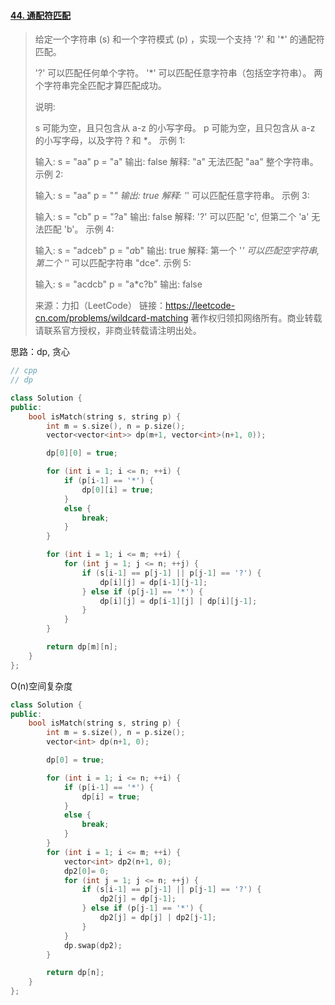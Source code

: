 #### [44. 通配符匹配](https://leetcode-cn.com/problems/wildcard-matching/)

> 给定一个字符串 (s) 和一个字符模式 (p) ，实现一个支持 '?' 和 '*' 的通配符匹配。
>
> '?' 可以匹配任何单个字符。
> '*' 可以匹配任意字符串（包括空字符串）。
> 两个字符串完全匹配才算匹配成功。
>
> 说明:
>
> s 可能为空，且只包含从 a-z 的小写字母。
> p 可能为空，且只包含从 a-z 的小写字母，以及字符 ? 和 *。
> 示例 1:
>
> 输入:
> s = "aa"
> p = "a"
> 输出: false
> 解释: "a" 无法匹配 "aa" 整个字符串。
> 示例 2:
>
> 输入:
> s = "aa"
> p = "*"
> 输出: true
> 解释: '*' 可以匹配任意字符串。
> 示例 3:
>
> 输入:
> s = "cb"
> p = "?a"
> 输出: false
> 解释: '?' 可以匹配 'c', 但第二个 'a' 无法匹配 'b'。
> 示例 4:
>
> 输入:
> s = "adceb"
> p = "*a*b"
> 输出: true
> 解释: 第一个 '*' 可以匹配空字符串, 第二个 '*' 可以匹配字符串 "dce".
> 示例 5:
>
> 输入:
> s = "acdcb"
> p = "a*c?b"
> 输出: false
>
> 来源：力扣（LeetCode）
> 链接：https://leetcode-cn.com/problems/wildcard-matching
> 著作权归领扣网络所有。商业转载请联系官方授权，非商业转载请注明出处。

思路：dp, 贪心

```cpp
// cpp
// dp

class Solution {
public:
    bool isMatch(string s, string p) {
        int m = s.size(), n = p.size();
        vector<vector<int>> dp(m+1, vector<int>(n+1, 0));

        dp[0][0] = true;

        for (int i = 1; i <= n; ++i) {
            if (p[i-1] == '*') {
                dp[0][i] = true;
            }
            else {
                break;
            }
        }

        for (int i = 1; i <= m; ++i) {
            for (int j = 1; j <= n; ++j) {
                if (s[i-1] == p[j-1] || p[j-1] == '?') {
                    dp[i][j] = dp[i-1][j-1];
                } else if (p[j-1] == '*') {
                    dp[i][j] = dp[i-1][j] | dp[i][j-1];
                }
            }
        }

        return dp[m][n];
    }
};
```

O(n)空间复杂度

```cpp
class Solution {
public:
    bool isMatch(string s, string p) {
        int m = s.size(), n = p.size();
        vector<int> dp(n+1, 0);

        dp[0] = true;

        for (int i = 1; i <= n; ++i) {
            if (p[i-1] == '*') {
                dp[i] = true;
            }
            else {
                break;
            }
        }
        for (int i = 1; i <= m; ++i) {
            vector<int> dp2(n+1, 0);
            dp2[0]= 0;
            for (int j = 1; j <= n; ++j) {
                if (s[i-1] == p[j-1] || p[j-1] == '?') {
                    dp2[j] = dp[j-1];
                } else if (p[j-1] == '*') {
                    dp2[j] = dp[j] | dp2[j-1];
                }
            }
            dp.swap(dp2);
        }

        return dp[n];
    }
};
```

